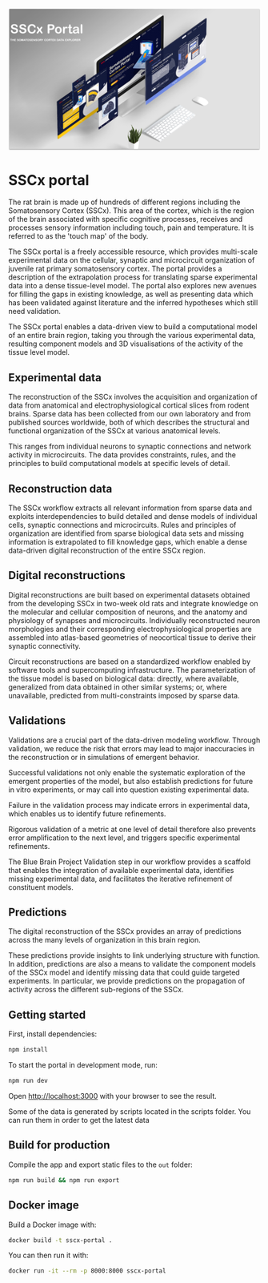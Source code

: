 ![SSCx illustration](./doc/sscx.png)

# SSCx portal

The rat brain is made up of hundreds of different regions including the Somatosensory Cortex (SSCx). This area of the cortex, which is the region of the brain associated with specific cognitive processes, receives and processes sensory information including touch, pain and temperature. It is referred to as the 'touch map' of the body.

The SSCx portal is a freely accessible resource, which provides multi-scale experimental data on the cellular, synaptic and microcircuit organization of juvenile rat primary somatosensory cortex. The portal provides a description of the extrapolation process for translating sparse experimental data into a dense tissue-level model. The portal also explores new avenues for filling the gaps in existing knowledge, as well as presenting data which has been validated against literature and the inferred hypotheses which still need validation.

The SSCx portal enables a data-driven view to build a computational model of an entire brain region, taking you through the various experimental data, resulting component models and 3D visualisations of the activity of the tissue level model.

## Experimental data

The reconstruction of the SSCx involves the acquisition and organization of data from anatomical and electrophysiological cortical slices from rodent brains. Sparse data has been collected from our own laboratory and from published sources worldwide, both of which describes the structural and functional organization of the SSCx at various anatomical levels.

This ranges from individual neurons to synaptic connections and network activity in microcircuits. The data provides constraints, rules, and the principles to build computational models at specific levels of detail.

## Reconstruction data

The SSCx workflow extracts all relevant information from sparse data and exploits interdependencies to build detailed and dense models of individual cells, synaptic connections and microcircuits. Rules and principles of organization are identified from sparse biological data sets and missing information is extrapolated to fill knowledge gaps, which enable a dense data-driven digital reconstruction of the entire SSCx region.

## Digital reconstructions

Digital reconstructions are built based on experimental datasets obtained from the developing SSCx in two-week old rats and integrate knowledge on the molecular and cellular composition of neurons, and the anatomy and physiology of synapses and microcircuits. Individually reconstructed neuron morphologies and their corresponding electrophysiological properties are assembled into atlas-based geometries of neocortical tissue to derive their synaptic connectivity.

Circuit reconstructions are based on a standardized workflow enabled by software tools and supercomputing infrastructure. The parameterization of the tissue model is based on biological data: directly, where available, generalized from data obtained in other similar systems; or, where unavailable, predicted from multi-constraints imposed by sparse data.

## Validations

Validations are a crucial part of the data-driven modeling workflow. Through validation, we reduce the risk that errors may lead to major inaccuracies in the reconstruction or in simulations of emergent behavior.

Successful validations not only enable the systematic exploration of the emergent properties of the model, but also establish predictions for future in vitro experiments, or may call into question existing experimental data.

Failure in the validation process may indicate errors in experimental data, which enables us to identify future refinements.

Rigorous validation of a metric at one level of detail therefore also prevents error amplification to the next level, and triggers specific experimental refinements.

The Blue Brain Project Validation step in our workflow provides a scaffold that enables the integration of available experimental data, identifies missing experimental data, and facilitates the iterative refinement of constituent models.

## Predictions

The digital reconstruction of the SSCx provides an array of predictions across the many levels of organization in this brain region.

These predictions provide insights to link underlying structure with function. In addition, predictions are also a means to validate the component models of the SSCx model and identify missing data that could guide targeted experiments. In particular, we provide predictions on the propagation of activity across the different sub-regions of the SSCx.


## Getting started

First, install dependencies:
```bash
npm install
```

To start the portal in development mode, run:

```bash
npm run dev
```

Open [http://localhost:3000](http://localhost:3000) with your browser to see the result.

Some of the data is generated by scripts located in the scripts folder. You can run them in order to get the latest data

## Build for production

Compile the app and export static files to the `out` folder:

```bash
npm run build && npm run export
```

## Docker image

Build a Docker image with:
```bash
docker build -t sscx-portal .
```

You can then run it with:
```bash
docker run -it --rm -p 8000:8000 sscx-portal
```
